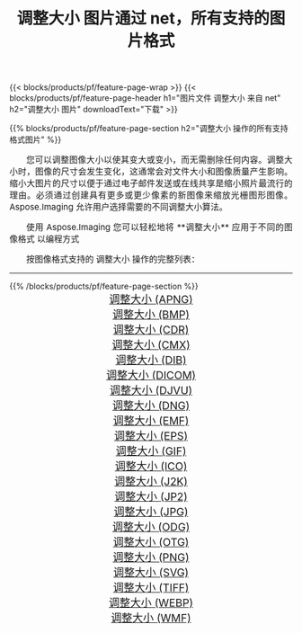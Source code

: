 ﻿---
title: 调整大小 图片通过 net，所有支持的图片格式 
weight: 3920
url: /zh-hans/net/resize/ 
lang: zh-hans
langdirlevel: 2
locales: zh-hans,ja,it,ru,de,es,fr,nl,id,lt,pl,pt,vi,tr,ko,zh-hant,ar,hi,th,sv,cs,uk,he
description: 使用 Aspose.Imaging 你可以轻松地通过 net 获取 调整大小 图像
---

{{< blocks/products/pf/feature-page-wrap >}}
{{< blocks/products/pf/feature-page-header h1="图片文件 调整大小 来自 net" h2="调整大小 图片" downloadText="下载" >}}


{{% blocks/products/pf/feature-page-section  h2="调整大小 操作的所有支持格式图片" %}}
<p align="justify" style="text-indent:2em;font-size:15px;">
您可以调整图像大小以使其变大或变小，而无需删除任何内容。调整大小时，图像的尺寸会发生变化，这通常会对文件大小和图像质量产生影响。缩小大图片的尺寸以便于通过电子邮件发送或在线共享是缩小照片最流行的理由。必须通过创建具有更多或更少像素的新图像来缩放光栅图形图像。 Aspose.Imaging 允许用户选择需要的不同调整大小算法。
</p>
<p align="justify" style="text-indent:2em;font-size:15px;">
使用 Aspose.Imaging 您可以轻松地将 **调整大小** 应用于不同的图像格式 以编程方式
</p>
<p align="justify" style="text-indent:2em;font-size:15px;">
按图像格式支持的 调整大小 操作的完整列表：
</p>
<hr/>
{{% /blocks/products/pf/feature-page-section %}}
<div class="container-fluid productfamilypage bg-gray">
    <div class="convertypes bg-gray agp-content section">
        <div class="container">
		<div class="row other-converters" style="gap: 10px;font-size: 19px;text-align:center;">
		    <div class='col-md-2 other-converter remove-lp remove-rp'><a href="/imaging/zh-hans/net/resize/apng/" style="padding:15px;">调整大小 (APNG)</a></div><div class='col-md-2 other-converter remove-lp remove-rp'><a href="/imaging/zh-hans/net/resize/bmp/" style="padding:15px;">调整大小 (BMP)</a></div><div class='col-md-2 other-converter remove-lp remove-rp'><a href="/imaging/zh-hans/net/resize/cdr/" style="padding:15px;">调整大小 (CDR)</a></div><div class='col-md-2 other-converter remove-lp remove-rp'><a href="/imaging/zh-hans/net/resize/cmx/" style="padding:15px;">调整大小 (CMX)</a></div><div class='col-md-2 other-converter remove-lp remove-rp'><a href="/imaging/zh-hans/net/resize/dib/" style="padding:15px;">调整大小 (DIB)</a></div><div class='col-md-2 other-converter remove-lp remove-rp'><a href="/imaging/zh-hans/net/resize/dicom/" style="padding:15px;">调整大小 (DICOM)</a></div><div class='col-md-2 other-converter remove-lp remove-rp'><a href="/imaging/zh-hans/net/resize/djvu/" style="padding:15px;">调整大小 (DJVU)</a></div><div class='col-md-2 other-converter remove-lp remove-rp'><a href="/imaging/zh-hans/net/resize/dng/" style="padding:15px;">调整大小 (DNG)</a></div><div class='col-md-2 other-converter remove-lp remove-rp'><a href="/imaging/zh-hans/net/resize/emf/" style="padding:15px;">调整大小 (EMF)</a></div><div class='col-md-2 other-converter remove-lp remove-rp'><a href="/imaging/zh-hans/net/resize/eps/" style="padding:15px;">调整大小 (EPS)</a></div><div class='col-md-2 other-converter remove-lp remove-rp'><a href="/imaging/zh-hans/net/resize/gif/" style="padding:15px;">调整大小 (GIF)</a></div><div class='col-md-2 other-converter remove-lp remove-rp'><a href="/imaging/zh-hans/net/resize/ico/" style="padding:15px;">调整大小 (ICO)</a></div><div class='col-md-2 other-converter remove-lp remove-rp'><a href="/imaging/zh-hans/net/resize/j2k/" style="padding:15px;">调整大小 (J2K)</a></div><div class='col-md-2 other-converter remove-lp remove-rp'><a href="/imaging/zh-hans/net/resize/jp2/" style="padding:15px;">调整大小 (JP2)</a></div><div class='col-md-2 other-converter remove-lp remove-rp'><a href="/imaging/zh-hans/net/resize/jpg/" style="padding:15px;">调整大小 (JPG)</a></div><div class='col-md-2 other-converter remove-lp remove-rp'><a href="/imaging/zh-hans/net/resize/odg/" style="padding:15px;">调整大小 (ODG)</a></div><div class='col-md-2 other-converter remove-lp remove-rp'><a href="/imaging/zh-hans/net/resize/otg/" style="padding:15px;">调整大小 (OTG)</a></div><div class='col-md-2 other-converter remove-lp remove-rp'><a href="/imaging/zh-hans/net/resize/png/" style="padding:15px;">调整大小 (PNG)</a></div><div class='col-md-2 other-converter remove-lp remove-rp'><a href="/imaging/zh-hans/net/resize/svg/" style="padding:15px;">调整大小 (SVG)</a></div><div class='col-md-2 other-converter remove-lp remove-rp'><a href="/imaging/zh-hans/net/resize/tiff/" style="padding:15px;">调整大小 (TIFF)</a></div><div class='col-md-2 other-converter remove-lp remove-rp'><a href="/imaging/zh-hans/net/resize/webp/" style="padding:15px;">调整大小 (WEBP)</a></div><div class='col-md-2 other-converter remove-lp remove-rp'><a href="/imaging/zh-hans/net/resize/wmf/" style="padding:15px;">调整大小 (WMF)</a></div>
                </div>
        </div>
    </div>
</div>
<br/>
